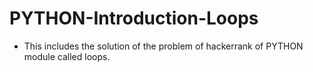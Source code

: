 # PYTHON-Introduction-Loops
- This includes the solution of the problem of hackerrank of PYTHON module called loops.
